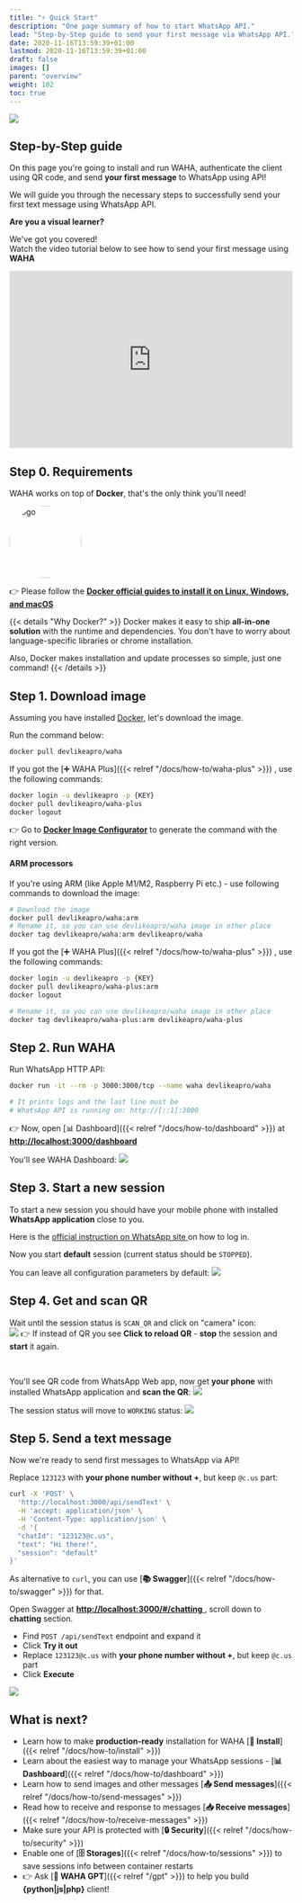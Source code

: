 ```yaml
---
title: "⚡ Quick Start"
description: "One page summary of how to start WhatsApp API."
lead: "Step-by-Step guide to send your first message via WhatsApp API."
date: 2020-11-16T13:59:39+01:00
lastmod: 2020-11-16T13:59:39+01:00
draft: false
images: []
parent: "overview"
weight: 102
toc: true
---
```

![](waha-first-message.jpg)

## Step-by-Step guide
On this page you're going to install and run WAHA,
authenticate the client using QR code,
and send **your first message** to WhatsApp using API!

We will guide you through the necessary steps to successfully send your first text message using WhatsApp API.

<div class='article-card'>
  <b class='h4'>Are you a visual learner?</b>

We've got you covered! <br/>
Watch the video tutorial below to see how to send your first message using <b>WAHA</b>

  <div class="d-flex justify-content-center my-4">
    <iframe
      width="100%" 
      height="315"
      src="https://www.youtube.com/embed/RFerMyAUPRg"
      title="YouTube video player"
      frameborder="0"
      allow="accelerometer; autoplay; clipboard-write; encrypted-media; gyroscope; picture-in-picture; web-share"
      allowfullscreen
    ></iframe>
  </div>
</div>


## Step 0. Requirements

WAHA works on top of **Docker**, that's the only think you'll need!
<div class="text-center">
   <img src='/logos/docker.svg' title='WhatsApp API' alt='logo' style='border-radius: 50%; width: 8rem'/>
</div>

👉 Please follow the
<a href="https://docs.docker.com/engine/install/" target="_blank">
    <b>Docker official guides to install it on Linux, Windows, and macOS</b>
</a>

{{< details "Why Docker?" >}}
Docker makes it easy to ship **all-in-one solution** with the runtime and dependencies. 
You don't have to worry about language-specific libraries or chrome installation.

Also, Docker makes installation and update processes so simple, just one command!
{{< /details >}}

## Step 1. Download image

Assuming you have installed [Docker](https://docs.docker.com/get-docker/), let's download the image.

Run the command below:

```bash
docker pull devlikeapro/waha
```

If you got the
[➕ WAHA Plus]({{< relref "/docs/how-to/waha-plus" >}})
, use the following commands:

```bash
docker login -u devlikeapro -p {KEY}
docker pull devlikeapro/waha-plus
docker logout
```

👉 Go to
[**Docker Image Configurator**](https://portal.devlike.pro/docker-image)
to generate the command with the right version.

#### ARM processors

If you're using ARM (like Apple M1/M2, Raspberry Pi etc.) - use following commands to download the image:
```bash
# Download the image
docker pull devlikeapro/waha:arm
# Rename it, so you can use devlikeapro/waha image in other place
docker tag devlikeapro/waha:arm devlikeapro/waha
```

If you got the
[➕ WAHA Plus]({{< relref "/docs/how-to/waha-plus" >}})
, use the following commands:

```bash
docker login -u devlikeapro -p {KEY}
docker pull devlikeapro/waha-plus:arm
docker logout

# Rename it, so you can use devlikeapro/waha image in other place
docker tag devlikeapro/waha-plus:arm devlikeapro/waha-plus
```

## Step 2. Run WAHA

Run WhatsApp HTTP API:

```bash
docker run -it --rm -p 3000:3000/tcp --name waha devlikeapro/waha

# It prints logs and the last line must be
# WhatsApp API is running on: http://[::1]:3000
```

👉 Now, open [📊 Dashboard]({{< relref "/docs/how-to/dashboard" >}}) at
<a href="http://localhost:3000/dashboard" target="_blank">
<b>http://localhost:3000/dashboard</b>
</a>

You'll see WAHA Dashboard:
![](dashboard.png)

## Step 3. Start a new session

To start a new session you should have your mobile phone with installed **WhatsApp application** close to you.

Here is the 
<a href="https://faq.whatsapp.com/381777293328336/?helpref=hc_fnav" target="_blank">
official instruction on WhatsApp site
</a>
on how to log in.

Now you start **default** session (current status should be `STOPPED`).

You can leave all configuration parameters by default:
![](dashboard-start-session.png)

## Step 4. Get and scan QR

Wait until the session status is `SCAN_QR` and click on "camera" icon:
<br>
![](dashboard-qr.png)
👉 If instead of QR you see **Click to reload QR** - **stop** the session and **start** it again.

<br>

You'll see QR code from WhatsApp Web app, now get **your phone** with installed WhatsApp application and **scan the QR**:
![](whatsapp-link-devices.jpeg)

The session status will move to `WORKING` status:
![](dashboard-working.png)

## Step 5. Send a text message

Now we're ready to send first messages to WhatsApp via API!

Replace `123123` with **your phone number without +**, but keep `@c.us` part:
```bash
curl -X 'POST' \
  'http://localhost:3000/api/sendText' \
  -H 'accept: application/json' \
  -H 'Content-Type: application/json' \
  -d '{
  "chatId": "123123@c.us",
  "text": "Hi there!",
  "session": "default"
}'
```

As alternative to `curl`, you can use [**📚 Swagger**]({{< relref "/docs/how-to/swagger" >}}) for that.

Open Swagger at
<a href="http://localhost:3000/#/chatting" target="_blank">
<b>http://localhost:3000/#/chatting</b>
</a>, scroll down to **chatting** section.

- Find `POST /api/sendText` endpoint and expand it
- Click **Try it out**
- Replace `123123@c.us` with **your phone number without +**, but keep `@c.us` part
- Click **Execute**

![](swagger-send-text.png)

## What is next?
- Learn how to make **production-ready** installation for WAHA [**🔧 Install**]({{< relref "/docs/how-to/install" >}})
- Learn about the easiest way to manage your WhatsApp sessions - [**📊 Dashboard**]({{< relref "/docs/how-to/dashboard" >}})
- Learn how to send images and other messages [**📤 Send messages**]({{< relref "/docs/how-to/send-messages" >}})
- Read how to receive and response to messages [**📥 Receive messages**]({{< relref "/docs/how-to/receive-messages" >}})
- Make sure your API is protected with [**🔒 Security**]({{< relref "/docs/how-to/security" >}})
- Enable one of [**🗄️ Storages**]({{< relref "/docs/how-to/sessions" >}}) to save sessions info between container restarts
- 👉 Ask [**🤖 WAHA GPT**]({{< relref "/gpt" >}}) to help you build **{python|js|php}** client!

